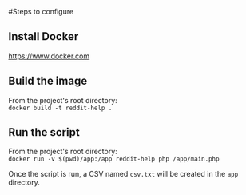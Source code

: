 #Steps to configure

## Install Docker
https://www.docker.com

## Build the image
From the project's root directory:  
`docker build -t reddit-help .`

## Run the script
From the project's root directory:  
`docker run -v $(pwd)/app:/app reddit-help php /app/main.php`

Once the script is run, a CSV named `csv.txt` will be created in the `app` directory.
